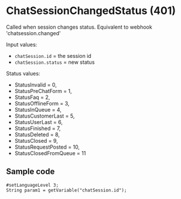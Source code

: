 # ChatSessionChangedStatus (401)

Called when session changes status.
Equivalent to webhook 'chatsession.changed'

Input values:

* `chatSession.id` = the session id
* `chatSession.status` = new status

Status values:

* StatusInvalid = 0,
* StatusPreChatForm = 1,
* StatusFaq = 2,
* StatusOfflineForm = 3,
* StatusInQueue = 4,
* StatusCustomerLast = 5,
* StatusUserLast = 6,
* StatusFinished = 7,
* StatusDeleted = 8,
* StatusClosed = 9,
* StatusRequestPosted = 10,
* StatusClosedFromQueue = 11

## Sample code

```crmscript
#setLanguageLevel 3;
String param1 = getVariable("chatSession.id");
```
